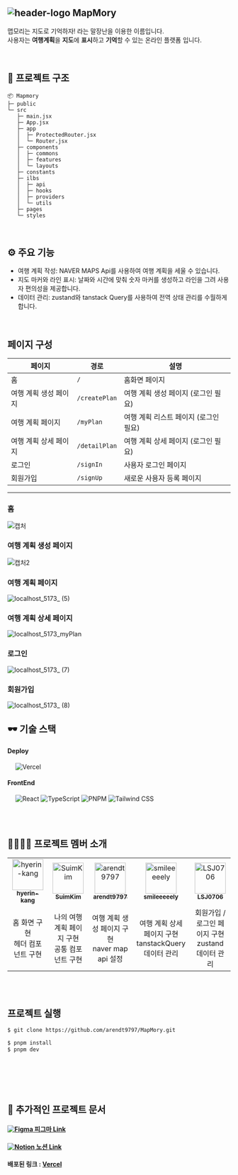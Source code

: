 ## ![header-logo](https://github.com/user-attachments/assets/d757aa18-56dd-4fb1-ae19-3b622a983b90) MapMory

맵모리는 지도로 기억하자! 라는 말장난을 이용한 이름입니다. <br/>
사용자는 **여행계획**을 **지도**에 **표시**하고 **기억**할 수 있는 온라인 플랫폼 입니다.

<br/>

## 📁 프로젝트 구조

```
📦 Mapmory
├─ public
└─ src
   ├─ main.jsx
   ├─ App.jsx
   ├─ app
   │  ├─ ProtectedRouter.jsx
   │  └─ Router.jsx
   ├─ components
   │  ├─ commons
   │  ├─ features
   │  └─ layouts
   ├─ constants
   ├─ ilbs
   │  ├─ api
   │  ├─ hooks
   │  ├─ providers
   │  └─ utils
   ├─ pages
   └─ styles

```

<br/>

## ⚙ 주요 기능

- 여행 계획 작성: NAVER MAPS Api를 사용하여 여행 계획을 세울 수 있습니다.
- 지도 마커와 라인 표시: 날짜와 시간에 맞춰 숫자 마커를 생성하고 라인을 그려 사용자 편의성을 제공합니다.
- 데이터 관리: zustand와 tanstack Query를 사용하여 전역 상태 관리를 수월하게 합니다.

<br/>

## 페이지 구성

| 페이지                | 경로          | 설명                                  |
| --------------------- | ------------- | ------------------------------------- |
| 홈                    | `/`           | 홈화면 페이지                         |
| 여행 계획 생성 페이지 | `/createPlan` | 여행 계획 생성 페이지 (로그인 필요)   |
| 여행 계획 페이지      | `/myPlan`     | 여행 계획 리스트 페이지 (로그인 필요) |
| 여행 계획 상세 페이지 | `/detailPlan` | 여행 계획 상세 페이지 (로그인 필요)   |
| 로그인                | `/signIn`     | 사용자 로그인 페이지                  |
| 회원가입              | `/signUp`     | 새로운 사용자 등록 페이지             |

---

### 홈

![캡처](https://github.com/user-attachments/assets/22661912-aecb-484b-b2df-0b8d60eb5ab1)

### 여행 계획 생성 페이지

![캡처2](https://github.com/user-attachments/assets/8d343f48-c1a8-4592-b281-72c7f5df4505)

### 여행 계획 페이지

![localhost_5173_ (5)](https://github.com/user-attachments/assets/d296b4c9-3a14-4602-86d6-9cfdc39ffd50)

### 여행 계획 상세 페이지

![localhost_5173_myPlan](https://github.com/user-attachments/assets/0558824d-950c-4ad0-adca-b98e1fe3cc29)

### 로그인

![localhost_5173_ (7)](https://github.com/user-attachments/assets/e5e94d79-bf0c-482f-a2bb-12cb5d833b9d)

### 회원가입

![localhost_5173_ (8)](https://github.com/user-attachments/assets/133daa5e-d3c6-401a-b598-607c18a21a05)

## 🕶️ 기술 스택

#### **Deploy** <br/>

&emsp; <img src="https://img.shields.io/badge/Vercel-000000?style=for-the-badge&logo=vercel&logoColor=white" alt="Vercel"/>

#### **FrontEnd** <br/>

&emsp; <img src="https://img.shields.io/badge/React_18.3.1-087ea4?style=for-the-badge&logo=React&logoColor=white" alt="React"/> <img src="https://img.shields.io/badge/JavaScript-F7DF1E.svg?style=for-the-badge&logo=JavaScript&logoColor=000" alt="TypeScript"/> <img src="https://img.shields.io/badge/pnpm_10.3.0-F69220?style=for-the-badge&logo=pnpm&logoColor=fff" alt="PNPM" /> <img src="https://img.shields.io/badge/Tailwind CSS-06B6D4?style=for-the-badge&logo=Tailwind CSS&logoColor=white" alt="Tailwind CSS"/>

<br/>
<br/>

## 👩‍👩‍👧‍👧 프로젝트 멤버 소개

<table>
  <tbody>
    <tr>
      <td width="250px" align="center">
        <a href="https://github.com/hyerin-kang">
        <img src="https://github.com/hyerin-kang.png" width="70" alt="hyerin-kang"/>
        <br />
        <sub><b>hyerin-kang</b></sub>
        </a>
        <br />
      </td>
      <td width="250px" align="center">
        <a href="https://github.com/SuimKim">
        <img src="https://github.com/SuimKim.png" width="70" alt="SuimKim"/>
        <br />
        <sub><b>SuimKim</b></sub>
        </a>
        <br />
      </td>
      <td width="250px" align="center">
        <a href="https://github.com/arendt9797">
        <img src="https://github.com/arendt9797.png" width="70" alt="arendt9797"/>
        <br />
        <sub><b>arendt9797</b></sub>
        </a>
        <br />
      </td>
      <td width="250px" align="center">
        <a href="https://github.com/smileeeeely">
        <img src="https://github.com/smileeeeely.png" width="70" alt="smileeeeely"/>
        <br />
        <sub><b>smileeeeely</b></sub>
        </a>
        <br />
      </td>
      <td width="250px" align="center">
        <a href="https://github.com/LSJ0706">
        <img src="https://github.com/LSJ0706.png" width="70" alt="LSJ0706"/>
        <br />
        <sub><b>LSJ0706</b></sub>
        </a>
        <br />
      </td>
    </tr>
    <tr>
      <td align="center">
        홈 화면 구현 <br/>
        헤더 컴포넌트 구현 <br/>
      </td>
      <td align="center">
        나의 여행 계획 페이지 구현 <br/>
        공통 컴포넌트 구현 <br/>
      </td>
      <td align="center">
        여행 계획 생성 페이지 구현 <br/>
        naver map api 설정 <br/>
      </td>
      <td align="center">
        여행 계획 상세 페이지 구현 <br/>
        tanstackQuery 데이터 관리 <br/>
      </td>
      <td align="center">
        회원가입 / 로그인 페이지 구현 <br/>
        zustand 데이터 관리 <br/>
      </td>
    </tr>
    </tr>
  </tbody>
</table>

<br/>
<br/>

## 프로젝트 실행

```sh
$ git clone https://github.com/arendt9797/MapMory.git

$ pnpm install
$ pnpm dev
```

<br/>
<br/>

<br />
<br/>

## 📃 추가적인 프로젝트 문서

#### [<img src="https://img.shields.io/badge/Figma-F24E1E?style=for-the-badge&logo=figma&logoColor=white" alt="Figma" /> 피그마 Link](https://www.figma.com/design/j3pTduv07fFH6r15du69Gh/Outsourcing?node-id=0-1&t=C1LLWrqMEyaLys3Y-0)

#### [<img src="https://img.shields.io/badge/Notion-000000?style=for-the-badge&logo=notion&logoColor=white" alt="Notion" /> 노션 Link](https://teamsparta.notion.site/11-_-19f2dc3ef5148000b1a1ef78af60f68e)

#### 배포된 링크 : [Vercel]()
